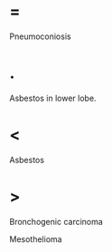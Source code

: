 # =

Pneumoconiosis

# .

Asbestos in lower lobe.

# <

Asbestos

# >

Bronchogenic carcinoma

Mesothelioma
